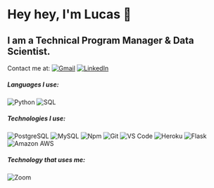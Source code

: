# Hey hey, I'm Lucas 👋

## I am a Technical Program Manager & Data Scientist.

Contact me at:
[![Gmail](https://img.shields.io/badge/-GMAIL-D14836?style=flat&logo=gmail&logoColor=white)](mailto:chathamworks@gmail.com)
[![LinkedIn](https://img.shields.io/badge/-LINKEDIN-0077B5?style=flat&logo=linkedin&logoColor=white)](https://www.linkedin.com/in/lucaschatham/)

##### Languages I use:

![Python](https://img.shields.io/badge/-Python-000000?style=flat&logo=python)
![SQL](https://img.shields.io/badge/-SQL-000000?style=flat&logo=postgresql)

##### Technologies I use:

![PostgreSQL](https://img.shields.io/badge/-PostgreSQL-336791?style=flat&logo=postgresql)
![MySQL](https://img.shields.io/badge/mysql-%2300f.svg?style=flat&logo=mysql&logoColor=white)
![Npm](https://img.shields.io/badge/-npm-CB3837?style=flat&logo=npm)
![Git](https://img.shields.io/badge/-Git-%23F05032?style=flat&logo=git&logoColor=%23ffffff)
![VS Code](http://img.shields.io/badge/-VS%20Code-007ACC?style=flat&logo=visual-studio-code&logoColor=ffffff)
![Heroku](https://img.shields.io/badge/Heroku-430098?style=flat&logo=heroku&logoColor=white)
![Flask](https://img.shields.io/badge/Flask-000000?style=flat&logo=flask&logoColor=white)
![Amazon AWS](https://img.shields.io/badge/Amazon_AWS-232F3E?style=flat&logo=amazon-aws&logoColor=white)

##### Technology that uses me:
![Zoom](https://img.shields.io/badge/Zoom-2D8CFF?style=flat&logo=zoom&logoColor=white)
 
 

